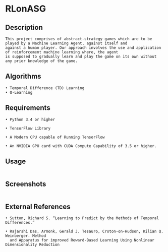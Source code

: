 # RLonASG

## Description
```
This project comprises of abstract-strategy games which are to be played by a Machine Learning Agent, against itself and
against a human player. Our approach involves the use and application of reinforcement machine learning where, the agent
is supposed to gradually learn and play the game on its own without any prior knowledge of the game. 
```

## Algorithms
```
• Temporal Difference (TD) Learning
• Q-Learning
```

## Requirements
```
• Python 3.4 or higher

• TensorFlow Library

• A Modern CPU capable of Running TensorFlow

• An NVIDIA GPU card with CUDA Compute Capability of 3.5 or higher.
```

## Usage
```

```

## Screenshots
```
```

## External References
```
• Sutton, Richard S. “Learning to Predict by the Methods of Temporal Differences.”

• Rajarshi Das, Armonk, Gerald J. Tesauro, Croton-on-Hudson, Kilian Q. Weinberger. Method
  and Apparatus for improved Reward-Based Learning Using Nonlinear Dimensionality Reduction
```
